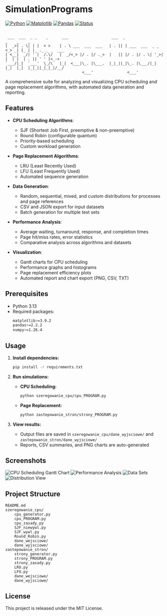 # SimulationPrograms

[![Python](https://img.shields.io/badge/Python-3.13-blue.svg)](https://www.python.org/)
[![Matplotlib](https://img.shields.io/badge/Matplotlib-3.9.2-red.svg)](https://pypi.org/project/matplotlib/)
[![Pandas](https://img.shields.io/badge/Pandas-2.2.2-yellow.svg)](https://pypi.org/project/pandas/)
[![Status](https://img.shields.io/badge/Status-Beta-orange.svg)]()

```

 ___  ___  _ _    _      ___                   ___  _                 _    _    _              
|  _>| . \| | |  < >    | . \ ___  ___  ___   | . || | ___  ___  _ _ <_> _| |_ | |_ ._ _ _  ___
| <__|  _/| ' |  /.\/   |  _/<_> |/ . |/ ._>  |   || |/ . |/ . \| '_>| |  | |  | . || ' ' |<_-<
`___/|_|  `___'  \_/\   |_|  <___|\_. |\___.  |_|_||_|\_. |\___/|_|  |_|  |_|  |_|_||_|_|_|/__/
                                  <___'               <___'                                    

```

A comprehensive suite for analyzing and visualizing CPU scheduling and page replacement algorithms, with automated data generation and reporting.

## Features

- **CPU Scheduling Algorithms**:
  - SJF (Shortest Job First, preemptive & non-preemptive)
  - Round Robin (configurable quantum)
  - Priority-based scheduling
  - Custom workload generation

- **Page Replacement Algorithms**:
  - LRU (Least Recently Used)
  - LFU (Least Frequently Used)
  - Automated sequence generation

- **Data Generation**:
  - Random, sequential, mixed, and custom distributions for processes and page references
  - CSV and JSON export for input datasets
  - Batch generation for multiple test sets

- **Performance Analysis**:
  - Average waiting, turnaround, response, and completion times
  - Page hit/miss rates, error statistics
  - Comparative analysis across algorithms and datasets

- **Visualization**:
  - Gantt charts for CPU scheduling
  - Performance graphs and histograms
  - Page replacement efficiency plots
  - Automated report and chart export (PNG, CSV, TXT)

## Prerequisites

- Python 3.13
- Required packages:
  ```bash
  matplotlib>=3.9.2
  pandas>=2.2.2
  numpy>=1.26.4
  ```

## Usage

1. **Install dependencies:**
   ```bash
   pip install -r requirements.txt
   ```

3. **Run simulations:**
   - **CPU Scheduling:**
     ```bash
     python szeregowanie_cpu/cpu_PROGRAM.py
     ```
   - **Page Replacement:**
     ```bash
     python zastepowanie_stron/strony_PROGRAM.py
     ```

4. **View results:**
   - Output files are saved in `szeregowanie_cpu/dane_wyjsciowe/` and `zastepowanie_stron/dane_wyjsciowe/`
   - Reports, CSV summaries, and PNG charts are auto-generated


## Screenshots

![CPU Scheduling Gantt Chart](https://github.com/user-attachments/assets/b6293cc8-86d5-44fb-b69c-bee71dd9b673)
![Performance Analysis](https://github.com/user-attachments/assets/ae1f0b9d-70df-4373-b79a-29b827c7ea34)
![Data Sets](https://github.com/user-attachments/assets/ac8ed108-3784-45c4-aaff-3e7f0e430402)
![Distribution View](https://github.com/user-attachments/assets/7104f9d1-6ebb-4bde-9cb4-c1438117932b)

## Project Structure

```
README.md
szeregowanie_cpu/
    cpu_generator.py
    cpu_PROGRAM.py
    cpu_zasady.py
    SJF_niewywl.py
    SJF_wywl.py
    Round_Robin.py
    dane_wejsciowe/
    dane_wyjsciowe/
zastepowanie_stron/
    strony_generator.py
    strony_PROGRAM.py
    strony_zasady.py
    LRU.py
    LFU.py
    dane_wejsciowe/
    dane_wyjsciowe/
```

## License

This project is released under the MIT License.
